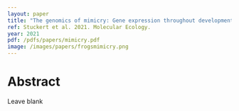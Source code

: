 ```yaml
---
layout: paper
title: "The genomics of mimicry: Gene expression throughout development provides insights into convergent and divergent phenotypes in a Müllerian mimicry system"
ref: Stuckert et al. 2021. Molecular Ecology.
year: 2021
pdf: /pdfs/papers/mimicry.pdf
image: /images/papers/frogsmimicry.png
---
```


# Abstract

Leave blank
